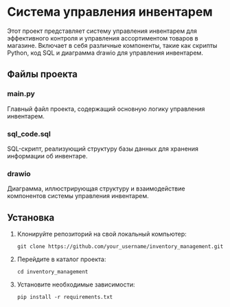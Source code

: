 # Система управления инвентарем

Этот проект представляет систему управления инвентарем для эффективного контроля и управления ассортиментом товаров в магазине. Включает в себя различные компоненты, такие как скрипты Python, код SQL и диаграмма drawio для управления инвентарем.

## Файлы проекта

### main.py

Главный файл проекта, содержащий основную логику управления инвентарем.

### sql_code.sql

SQL-скрипт, реализующий структуру базы данных для хранения информации об инвентаре.

### drawio

Диаграмма, иллюстрирующая структуру и взаимодействие компонентов системы управления инвентарем.

## Установка

1. Клонируйте репозиторий на свой локальный компьютер:

    ```
    git clone https://github.com/your_username/inventory_management.git
    ```

2. Перейдите в каталог проекта:

    ```
    cd inventory_management
    ```

3. Установите необходимые зависимости:

    ```
    pip install -r requirements.txt
    ```
